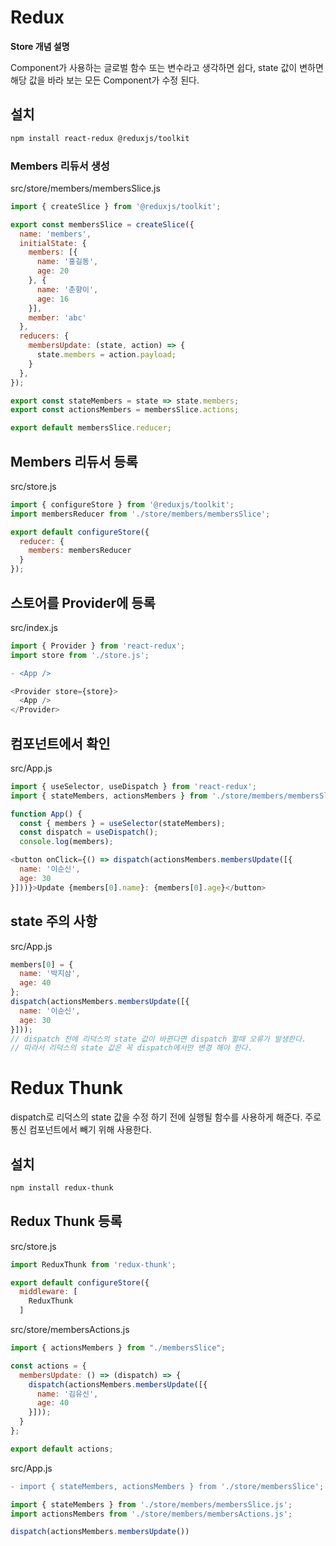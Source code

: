 # Redux

**Store 개념 설명**

Component가 사용하는 글로벌 함수 또는 변수라고 생각하면 쉽다, state 값이 변하면 해당 값을 바라 보는 모든 Component가 수정 된다.

## 설치
```sh
npm install react-redux @reduxjs/toolkit
```

### Members 리듀서 생성
src/store/members/membersSlice.js
```js
import { createSlice } from '@reduxjs/toolkit';

export const membersSlice = createSlice({
  name: 'members',
  initialState: {
    members: [{
      name: '홍길동',
      age: 20
    }, {
      name: '춘향이',
      age: 16
    }],
    member: 'abc'
  },
  reducers: {
    membersUpdate: (state, action) => {
      state.members = action.payload;
    }
  },
});

export const stateMembers = state => state.members;
export const actionsMembers = membersSlice.actions;

export default membersSlice.reducer;
```

## Members 리듀서 등록
src/store.js
```js
import { configureStore } from '@reduxjs/toolkit';
import membersReducer from './store/members/membersSlice';

export default configureStore({
  reducer: {
    members: membersReducer
  }
});
```

## 스토어를 Provider에 등록
src/index.js
```js
import { Provider } from 'react-redux';
import store from './store.js';
```
```diff
- <App />
```
```js
<Provider store={store}>
  <App />
</Provider>
```

## 컴포넌트에서 확인
src/App.js
```js
import { useSelector, useDispatch } from 'react-redux';
import { stateMembers, actionsMembers } from './store/members/membersSlice';

function App() {
  const { members } = useSelector(stateMembers);
  const dispatch = useDispatch();
  console.log(members);
```
```js
<button onClick={() => dispatch(actionsMembers.membersUpdate([{
  name: '이순신',
  age: 30
}]))}>Update {members[0].name}: {members[0].age}</button>
 ```

## state 주의 사항
src/App.js
```js
members[0] = {
  name: '박지삼',
  age: 40
};
dispatch(actionsMembers.membersUpdate([{
  name: '이순신',
  age: 30
}]));
// dispatch 전에 리덕스의 state 값이 바뀐다면 dispatch 할때 오류가 발생한다.
// 따라서 리덕스의 state 값은 꼭 dispatch에서만 변경 해야 한다.
```

# Redux Thunk
dispatch로 리덕스의 state 값을 수정 하기 전에 실행될 함수를 사용하게 해준다. 주로 통신  컴포넌트에서 빼기 위해 사용한다.

## 설치
```sh
npm install redux-thunk
```

## Redux Thunk 등록
src/store.js
```js
import ReduxThunk from 'redux-thunk';

export default configureStore({
  middleware: [
    ReduxThunk
  ]
```

src/store/membersActions.js
```js
import { actionsMembers } from "./membersSlice";

const actions = {
  membersUpdate: () => (dispatch) => {
    dispatch(actionsMembers.membersUpdate([{
      name: '김유신',
      age: 40
    }]));
  }
};

export default actions;
```
src/App.js
```diff
- import { stateMembers, actionsMembers } from './store/membersSlice';
```
```js
import { stateMembers } from './store/members/membersSlice.js';
import actionsMembers from './store/members/membersActions.js';

dispatch(actionsMembers.membersUpdate())
```
